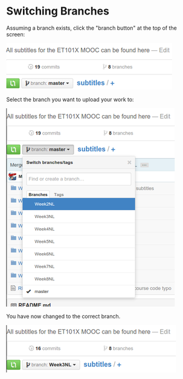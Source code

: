 # Switching Branches

Assuming a branch exists, click the "branch button" at the top of the screen:

![Branch button used to switch branches](figures/branchswitch.png)

Select the branch you want to upload your work to:

![Existing branches in the repository](figures/branchswitch2.png)

You have now changed to the correct branch.

![You are now in the correct branch](figures/branchswitch3.png)
